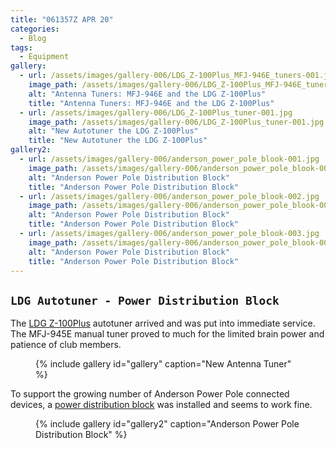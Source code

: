 ```yaml
---
title: "061357Z APR 20"
categories:
  - Blog
tags:
  - Equipment
gallery:
  - url: /assets/images/gallery-006/LDG_Z-100Plus_MFJ-946E_tuners-001.jpg
    image_path: /assets/images/gallery-006/LDG_Z-100Plus_MFJ-946E_tuners-001.jpg
    alt: "Antenna Tuners: MFJ-946E and the LDG Z-100Plus"
    title: "Antenna Tuners: MFJ-946E and the LDG Z-100Plus"
  - url: /assets/images/gallery-006/LDG_Z-100Plus_tuner-001.jpg
    image_path: /assets/images/gallery-006/LDG_Z-100Plus_tuner-001.jpg
    alt: "New Autotuner the LDG Z-100Plus"
    title: "New Autotuner the LDG Z-100Plus"
gallery2:
  - url: /assets/images/gallery-006/anderson_power_pole_blook-001.jpg
    image_path: /assets/images/gallery-006/anderson_power_pole_blook-001.jpg
    alt: "Anderson Power Pole Distribution Block"
    title: "Anderson Power Pole Distribution Block"
  - url: /assets/images/gallery-006/anderson_power_pole_blook-002.jpg
    image_path: /assets/images/gallery-006/anderson_power_pole_blook-002.jpg
    alt: "Anderson Power Pole Distribution Block"
    title: "Anderson Power Pole Distribution Block"
  - url: /assets/images/gallery-006/anderson_power_pole_blook-003.jpg
    image_path: /assets/images/gallery-006/anderson_power_pole_blook-003.jpg
    alt: "Anderson Power Pole Distribution Block"
    title: "Anderson Power Pole Distribution Block"
---
```

`LDG Autotuner - Power Distribution Block`
---

The [LDG Z-100Plus][1] autotuner arrived and was put into immediate service.  The MFJ-945E manual tuner proved to much for the limited brain power and patience of club members.

<figure>
{% include gallery id="gallery" caption="New Antenna Tuner" %}
</figure>

To support the growing number of Anderson Power Pole connected devices, a [power distribution block][2] was installed and seems to work fine.

<figure>
{% include gallery id="gallery2" caption="Anderson Power Pole Distribution Block" %}
</figure>

[1]: https://www.hamradio.com/detail.cfm?pid=H0-009809
[2]: https://www.amazon.com/gp/product/B074QMRBPB/ref=ppx_yo_dt_b_asin_title_o03_s01?ie=UTF8&psc=1